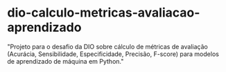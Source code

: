 # dio-calculo-metricas-avaliacao-aprendizado
"Projeto para o desafio da DIO sobre cálculo de métricas de avaliação (Acurácia, Sensibilidade, Especificidade, Precisão, F-score) para modelos de aprendizado de máquina em Python."
